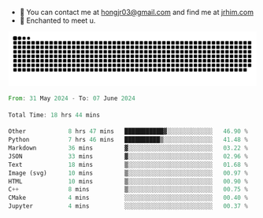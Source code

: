 - 📧 You can contact me at hongjr03@gmail.com and find me at [jrhim.com](https://jrhim.com/)
- 💜 Enchanted to meet u.

![snake_animation](https://raw.githubusercontent.com/hongjr03/hongjr03/output/github-contribution-grid-snake.svg)

<!--START_SECTION:waka-->

```rust
From: 31 May 2024 - To: 07 June 2024

Total Time: 18 hrs 44 mins

Other            8 hrs 47 mins   ███████████▓░░░░░░░░░░░░░   46.90 %
Python           7 hrs 46 mins   ██████████▒░░░░░░░░░░░░░░   41.48 %
Markdown         36 mins         ▓░░░░░░░░░░░░░░░░░░░░░░░░   03.22 %
JSON             33 mins         ▓░░░░░░░░░░░░░░░░░░░░░░░░   02.96 %
Text             18 mins         ▒░░░░░░░░░░░░░░░░░░░░░░░░   01.68 %
Image (svg)      10 mins         ▒░░░░░░░░░░░░░░░░░░░░░░░░   00.97 %
HTML             10 mins         ▒░░░░░░░░░░░░░░░░░░░░░░░░   00.90 %
C++              8 mins          ▒░░░░░░░░░░░░░░░░░░░░░░░░   00.75 %
CMake            4 mins          ░░░░░░░░░░░░░░░░░░░░░░░░░   00.40 %
Jupyter          4 mins          ░░░░░░░░░░░░░░░░░░░░░░░░░   00.37 %
```

<!--END_SECTION:waka-->
